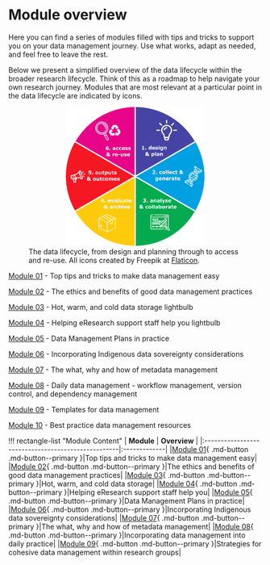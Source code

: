 # Module overview

Here you can find a series of modules filled with tips and tricks to support you on your data management journey. Use what works, adapt as needed, and feel free to leave the rest.  

Below we present a simplified overview of the data lifecycle within the broader research lifecycle. Think of this as a roadmap to help navigate your own research journey. Modules that are most relevant at a particular point in the data lifecycle are indicated by icons.  

<figure>
  <center><img src="../figures/research-lifecycle-v3.png" alt="The Data Lifecycle" style="width:65%" class="center"></center>
  <figcaption>
    The data lifecycle, from design and planning through to access and re-use. All icons created by Freepik at <a href="https://www.flaticon.com/free-icons/">Flaticon</a>.
   <!--<p> <span style="font-size: 11px"> All icons created by Freepik at <a href="https://www.flaticon.com/free-icons/">Flaticon</a>.</span></p>-->
  </figcaption>
</figure>


[Module 01](https://genomicsaotearoa.github.io/data-management-resources/modules/module01/) - Top tips and tricks to make data management easy

[Module 02](https://genomicsaotearoa.github.io/data-management-resources/modules/module02/) - The ethics and benefits of good data management practices

[Module 03](https://genomicsaotearoa.github.io/data-management-resources/modules/module03/) - Hot, warm, and cold data storage lightbulb

[Module 04](https://genomicsaotearoa.github.io/data-management-resources/modules/module04/) - Helping eResearch support staff help you lightbulb

[Module 05](https://genomicsaotearoa.github.io/data-management-resources/modules/module05/) - Data Management Plans in practice 

[Module 06](https://genomicsaotearoa.github.io/data-management-resources/modules/module06/) - Incorporating Indigenous data sovereignty considerations

[Module 07](https://genomicsaotearoa.github.io/data-management-resources/modules/module07/) - The what, why and how of metadata management

[Module 08](https://genomicsaotearoa.github.io/data-management-resources/modules/module08/) - Daily data management - workflow management, version control, and dependency management <i class="fas fa-dna"></i> <i class="fas fa-desktop"></i> 

[Module 09](https://genomicsaotearoa.github.io/data-management-resources/modules/module09/) - Templates for data management

[Module 10](https://genomicsaotearoa.github.io/data-management-resources/modules/module10/) - Best practice data management resources


!!! rectangle-list "Module Content"
    | **Module**                                        | **Overview** | 
    |:---------------------------------------------------|:-------------|
    |[Module 01](https://genomicsaotearoa.github.io/data-management-resources/modules/module01/){ .md-button .md-button--primary }|Top tips and tricks to make data management easy|
    |[Module 02](https://genomicsaotearoa.github.io/data-management-resources/modules/module02/){ .md-button .md-button--primary }|The ethics and benefits of good data management practices|
    |[Module 03](https://genomicsaotearoa.github.io/data-management-resources/modules/module03/){ .md-button .md-button--primary }|Hot, warm, and cold data storage|
    |[Module 04](https://genomicsaotearoa.github.io/data-management-resources/modules/module04/){ .md-button .md-button--primary }|Helping eResearch support staff help you|
    |[Module 05](https://genomicsaotearoa.github.io/data-management-resources/modules/module05/){ .md-button .md-button--primary }|Data Management Plans in practice|   
    |[Module 06](https://genomicsaotearoa.github.io/data-management-resources/modules/module06/){ .md-button .md-button--primary }|Incorporating Indigenous data sovereignty considerations|
    |[Module 07](https://genomicsaotearoa.github.io/data-management-resources/modules/module07/){ .md-button .md-button--primary }|The what, why and how of metadata management|
    |[Module 08](https://genomicsaotearoa.github.io/data-management-resources/modules/module08/){ .md-button .md-button--primary }|Incorporating data management into daily practice|
    |[Module 09](https://genomicsaotearoa.github.io/data-management-resources/modules/module09/){ .md-button .md-button--primary }|Strategies for cohesive data management within research groups|
